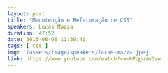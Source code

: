 ```yaml
---
layout: post
title: "Manutenção e Refatoração de CSS"
speakers: Lucas Mazza
duration: 47:52
date: 2015-06-06 11:39:40
tags: [ css ]
img: '/assets/image/speakers/lucas-mazza.jpeg'
link: https://www.youtube.com/watch?v=-HPqguVm2vw
---
```

